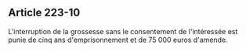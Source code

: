 Article 223-10
----
L'interruption de la grossesse sans le consentement de l'intéressée est punie de
cinq ans d'emprisonnement et de 75 000 euros d'amende.
